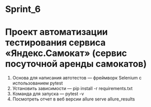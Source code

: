 # Sprint_6
# Проект автоматизации тестирования сервиса «Яндекс.Самокат» (сервис посуточной аренды самокатов)
1. Основа для написания автотестов — фреймворк Selenium с использованием pytest
2. Установить зависимости — pip install -r requirements.txt
3. Команда для запуска — pytest -v
4. Посмотреть отчет в веб версии allure serve allure_results